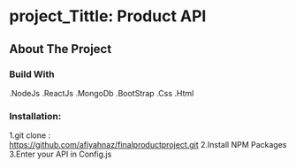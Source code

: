 #  project_Tittle: Product API
## About The Project
### Build With
.NodeJs
.ReactJs
.MongoDb
.BootStrap
.Css
.Html

### Installation:
1.git clone :   
https://github.com/afiyahnaz/finalproductproject.git
2.Install NPM Packages
3.Enter your API in Config.js
